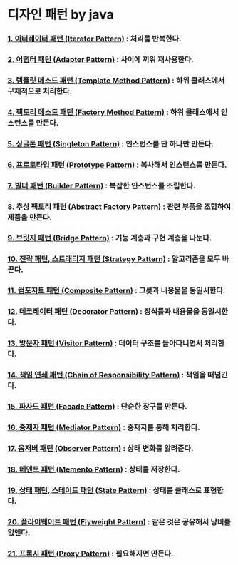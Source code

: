 # 디자인 패턴 by java

### [1. 이터레이터 패턴 (Iterator Pattern)](summary/iterator.md) : 처리를 반복한다.
### [2. 어댑터 패턴 (Adapter Pattern)](summary/adapter.md) : 사이에 끼워 재사용한다.
### [3. 템플릿 메소드 패턴 (Template Method Pattern)](summary/template_method.md) : 하위 클래스에서 구체적으로 처리한다.
### [4. 팩토리 메소드 패턴 (Factory Method Pattern)](summary/factory_method.md) : 하위 클래스에서 인스턴스를 만든다.
### [5. 싱글톤 패턴 (Singleton Pattern)](summary/singleton.md) : 인스턴스를 단 하나만 만든다.
### [6. 프로토타입 패턴 (Prototype Pattern)](summary/prototype.md) : 복사해서 인스턴스를 만든다.
### [7. 빌더 패턴 (Builder Pattern)](summary/builder.md) : 복잡한 인스턴스를 조립한다.
### [8. 추상 팩토리 패턴 (Abstract Factory Pattern)](summary/abstract_factory.md) : 관련 부품을 조합하여 제품을 만든다.
### [9. 브릿지 패턴 (Bridge Pattern)](summary/bridge.md) : 기능 계층과 구현 계층을 나눈다.
### [10. 전략 패턴, 스트래티지 패턴 (Strategy Pattern)](summary/strategy.md) : 알고리즘을 모두 바꾼다.
### [11. 컴포지트 패턴 (Composite Pattern)](summary/composite.md) : 그릇과 내용물을 동일시한다.
### [12. 데코레이터 패턴 (Decorator Pattern)](summary/decorator.md) : 장식틀과 내용물을 동일시한다.
### [13. 방문자 패턴 (Visitor Pattern)](summary/visitor.md) : 데이터 구조를 돌아다니면서 처리한다.
### [14. 책임 연쇄 패턴 (Chain of Responsibility Pattern)](summary/chain_of_responsibility.md) : 책임을 떠넘긴다.
### [15. 파사드 패턴 (Facade Pattern)](summary/facade.md) : 단순한 창구를 만든다.
### [16. 중재자 패턴 (Mediator Pattern)](summary/mediator.md) : 중재자를 통해 처리한다.
### [17. 옵저버 패턴 (Observer Pattern)](summary/observer.md) : 상태 변화를 알려준다.
### [18. 메멘토 패턴 (Memento Pattern)](summary/memento.md) : 상태를 저장한다.
### [19. 상태 패턴, 스테이트 패턴 (State Pattern)](summary/state.md) : 상태를 클래스로 표현한다.
### [20. 플라이웨이트 패턴 (Flyweight Pattern)](summary/flyweight.md) : 같은 것은 공유해서 낭비를 없앤다.
### [21. 프록시 패턴 (Proxy Pattern)](summary/proxy.md) : 필요해지면 만든다.
